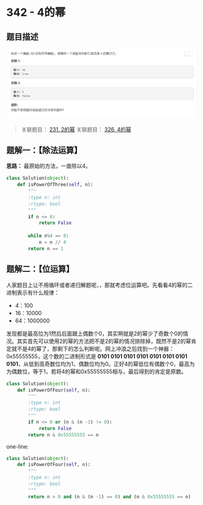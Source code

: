 # 342 - 4的幂

## 题目描述
![problem](images/342.png)

>关联题目： [231. 2的幂](https://github.com/Rosevil1874/LeetCode/tree/master/Python-Solution/231_Powe-of-Two)
>关联题目： [326. 4的幂](https://github.com/Rosevil1874/LeetCode/tree/master/Python-Solution/231_Powe-of-Three)


## 题解一：【除法运算】
**思路：** 最原始的方法，一直除以4。

```python
class Solution(object):
    def isPowerOfThree(self, n):
        """
        :type n: int
        :rtype: bool
        """
        if n <= 0:
            return False
            
        while n%4 == 0:
            n = n // 4
        return n == 1
```

## 题解二：【位运算】
人家题目上让不用循环或者递归解题呢，，那就考虑位运算吧。先看看4的幂的二进制表示有什么规律：

- 4：100
- 16：10000
- 64：1000000

发现都是最高位为1然后后面跟上偶数个0，其实啊就是2的幂少了奇数个0的情况。其实首先可以使用2的幂的方法把不是2的幂的情况排除掉，既然不是2的幂肯定就不是4的幂了，那剩下的怎么判断呢。网上冲浪之后找到一个神器：0x55555555，这个数的二进制形式是 **0101 0101 0101 0101 0101 0101 0101 0101**，从低到高奇数位均为1，偶数位均为0。正好4的幂低位有偶数个0，最高为为偶数位，等于1，若将4的幂和0x55555555相与，最后得到的肯定是原数。


```python
class Solution(object):
    def isPowerOfFour(self, n):
        """
        :type n: int
        :rtype: bool
        """
        if n <= 0 or (n & (n -1) != 0):
            return False
        return n & 0x55555555 == n
```

one-line:

```python
class Solution(object):
    def isPowerOfFour(self, n):
        """
        :type n: int
        :rtype: bool
        """
        return n > 0 and (n & (n -1) == 0) and (n & 0x55555555 == n)

```